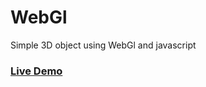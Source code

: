 # WebGl

Simple 3D object using WebGl and javascript

### [Live Demo]

[Live Demo]: <https://steveparot.netlify.app/>